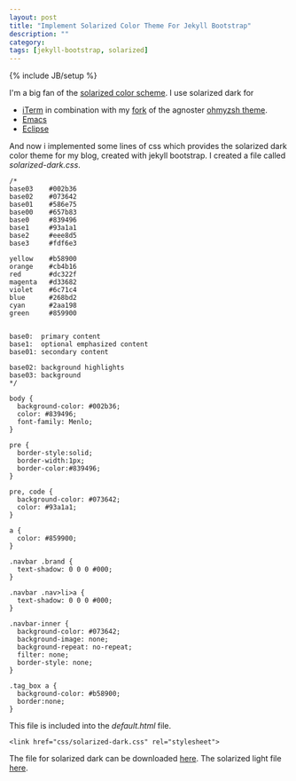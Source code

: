 ```yaml
---
layout: post
title: "Implement Solarized Color Theme For Jekyll Bootstrap"
description: ""
category: 
tags: [jekyll-bootstrap, solarized]
---
```

{% include JB/setup %}

I'm a big fan of the [solarized color scheme](http://ethanschoonover.com/solarized). I use solarized dark for 

* [iTerm](http://www.iterm2.com/) in combination with my [fork](https://gist.github.com/3806415) of the agnoster [ohmyzsh theme](https://github.com/robbyrussell/oh-my-zsh).
* [Emacs](http://emacsformacosx.com/)
* [Eclipse](http://www.eclipse.org/)

And now i implemented some lines of css which provides the solarized dark color theme for my blog, created with jekyll bootstrap.
I created a file called _solarized-dark.css_.

    /*
    base03    #002b36
    base02    #073642
    base01    #586e75
    base00    #657b83
    base0     #839496
    base1     #93a1a1
    base2     #eee8d5
    base3     #fdf6e3

    yellow    #b58900
    orange    #cb4b16
    red       #dc322f
    magenta   #d33682
    violet    #6c71c4
    blue      #268bd2
    cyan      #2aa198
    green     #859900


    base0:  primary content
    base1:  optional emphasized content
    base01: secondary content

    base02: background highlights
    base03: background
    */

    body {
      background-color: #002b36;
      color: #839496;
      font-family: Menlo;
    }

    pre {
      border-style:solid;
      border-width:1px;
      border-color:#839496;
    }

    pre, code {
      background-color: #073642;
      color: #93a1a1;
    }

    a {
      color: #859900;
    }

    .navbar .brand {
      text-shadow: 0 0 0 #000;
    }

    .navbar .nav>li>a {
      text-shadow: 0 0 0 #000;
    }

    .navbar-inner {
      background-color: #073642;
      background-image: none;
      background-repeat: no-repeat;
      filter: none;
      border-style: none;
    }

    .tag_box a {
      background-color: #b58900;
      border:none;
    }

This file is included into the _default.html_ file.

    <link href="css/solarized-dark.css" rel="stylesheet">

The file for solarized dark can be downloaded [here](https://raw.github.com/mbauhardt/jekyll-bootstrap/mbauhardt.github.com/assets/themes/twitter/css/solarized-dark.css).
The solarized light file [here](https://raw.github.com/mbauhardt/jekyll-bootstrap/mbauhardt.github.com/assets/themes/twitter/css/solarized-light.css).
